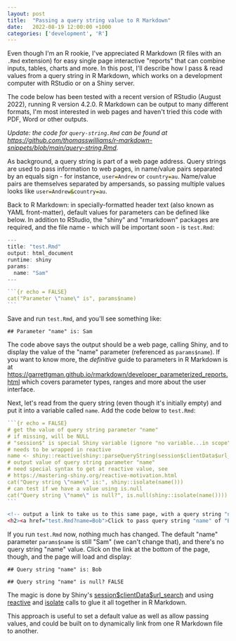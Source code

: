 ```yaml
---
layout: post
title:  "Passing a query string value to R Markdown"
date:   2022-08-19 12:00:00 +1000
categories: ['development', 'R']
---
```


Even though I'm an R rookie, I've appreciated R Markdown (R files with an `.Rmd` extension) for easy single page interactive "reports" that can combine inputs, tables, charts and more. In this post, I'll describe how I pass & read values from a query string in R Markdown, which works on a development computer with RStudio or on a Shiny server.

The code below has been tested with a recent version of RStudio (August 2022), running R version 4.2.0. R Markdown can be output to many different formats, I'm most interested in web pages and haven't tried this code with PDF, Word or other outputs.

*Update: the code for `query-string.Rmd` can be found at <https://github.com/thomasswilliams/r-markdown-snippets/blob/main/query-string.Rmd>.*

As background, a query string is part of a web page address. Query strings are used to pass information to web pages, in name/value pairs separated by an equals sign - for instance, <code>user<span style="background-color:#ffcc0033">=</span>Andrew</code> or <code>country<span style="background-color:#ffcc0033">=</span>au</code>. Name/value pairs are themselves separated by ampersands, so passing multiple values looks like <code>user<span style="background-color:#ffcc0033">=</span>Andrew<span style="background-color:#ccff0055">&</span>country<span style="background-color:#ffcc0033">=</span>au</code>.

Back to R Markdown: in specially-formatted header text (also known as YAML front-matter), default values for parameters can be defined like below. In addition to RStudio, the "shiny" and "rmarkdown" packages are required, and the file name - which will be important soon - is `test.Rmd`:

````R
---
title: "test.Rmd"
output: html_document
runtime: shiny
params:
  name: "Sam"
---

```{r echo = FALSE}
cat("Parameter \"name\" is", params$name)
```
````

Save and run `test.Rmd`, and you'll see something like:

`## Parameter "name" is: Sam`

The code above says the output should be a web page, calling Shiny, and to display the value of the "name" parameter (referenced as `params$name`). If you want to know more, the _definitive_ guide to parameters in R Markdown is at <https://garrettgman.github.io/rmarkdown/developer_parameterized_reports.html> which covers parameter types, ranges and more about the user interface.

Next, let's read from the query string (even though it's initially empty) and put it into a variable called `name`. Add the code below to `test.Rmd`:

````R
```{r echo = FALSE}
# get the value of query string parameter "name"
# if missing, will be NULL
# "session$" is special Shiny variable (ignore "no variable...in scope" warning)
# needs to be wrapped in reactive
name <- shiny::reactive(shiny::parseQueryString(session$clientData$url_search)[["name"]])
# output value of query string parameter "name"
# need special syntax to get at reactive value, see
# https://mastering-shiny.org/reactive-motivation.html
cat("Query string \"name\" is:", shiny::isolate(name()))
# can test if we have a value using is.null
cat("Query string \"name\" is null?", is.null(shiny::isolate(name())))
```

<!-- output a link to take us to this same page, with a query string "name" of "Bob" -->
<h2><a href="test.Rmd?name=Bob">Click to pass query string "name" of "Bob"</a></h2>
````

If you run `test.Rmd` now, nothing much has changed. The default "name" parameter `params$name` is still "Sam" (we can't change that), and there's no query string "name" value. Click on the link at the bottom of the page, though, and the page will load and display:

`## Query string "name" is: Bob`

`## Query string "name" is null? FALSE`

The magic is done by Shiny's [session\$clientData\$url_search](https://shiny.rstudio.com/articles/client-data.html) and using [reactive](https://shiny.rstudio.com/articles/reactivity-overview.html) and [isolate](https://shiny.rstudio.com/articles/isolation.html) calls to glue it all together in R Markdown.

This approach is useful to set a default value as well as allow passing values, and could be built on to dynamically link from one R Markdown file to another.